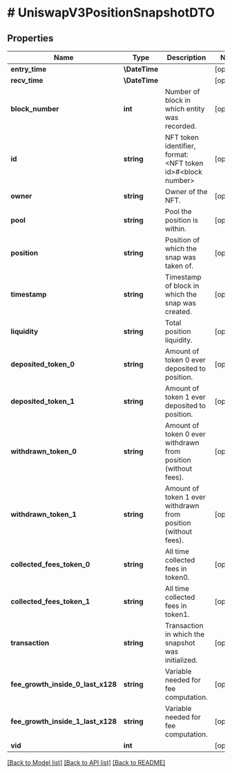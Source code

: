 # # UniswapV3PositionSnapshotDTO

## Properties

Name | Type | Description | Notes
------------ | ------------- | ------------- | -------------
**entry_time** | **\DateTime** |  | [optional]
**recv_time** | **\DateTime** |  | [optional]
**block_number** | **int** | Number of block in which entity was recorded. | [optional]
**id** | **string** | NFT token identifier, format: &lt;NFT token id&gt;#&lt;block number&gt; | [optional]
**owner** | **string** | Owner of the NFT. | [optional]
**pool** | **string** | Pool the position is within. | [optional]
**position** | **string** | Position of which the snap was taken of. | [optional]
**timestamp** | **string** | Timestamp of block in which the snap was created. | [optional]
**liquidity** | **string** | Total position liquidity. | [optional]
**deposited_token_0** | **string** | Amount of token 0 ever deposited to position. | [optional]
**deposited_token_1** | **string** | Amount of token 1 ever deposited to position. | [optional]
**withdrawn_token_0** | **string** | Amount of token 0 ever withdrawn from position (without fees). | [optional]
**withdrawn_token_1** | **string** | Amount of token 1 ever withdrawn from position (without fees). | [optional]
**collected_fees_token_0** | **string** | All time collected fees in token0. | [optional]
**collected_fees_token_1** | **string** | All time collected fees in token1. | [optional]
**transaction** | **string** | Transaction in which the snapshot was initialized. | [optional]
**fee_growth_inside_0_last_x128** | **string** | Variable needed for fee computation. | [optional]
**fee_growth_inside_1_last_x128** | **string** | Variable needed for fee computation. | [optional]
**vid** | **int** |  | [optional]

[[Back to Model list]](../../README.md#models) [[Back to API list]](../../README.md#endpoints) [[Back to README]](../../README.md)
